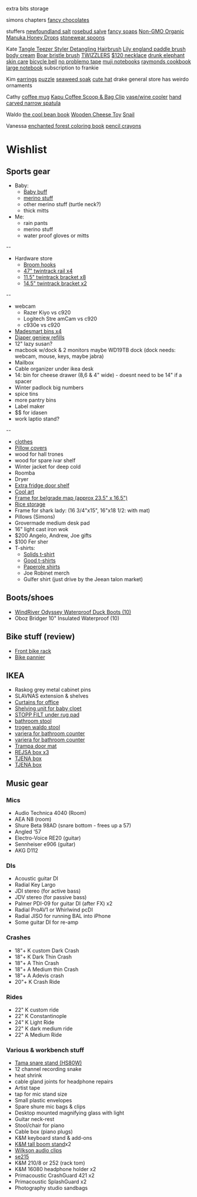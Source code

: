
extra bits storage


simons
chapters
[fancy chocolates](https://www.alicjaconfections.com/)

stuffers
[newfoundland salt](https://newfoundlandsaltcompany.com/collections/shop/products/40g-glass-jar)
[rosebud salve](https://www.amazon.ca/Rosebud-RS-Salve-Tin-0-8-Ounce/dp/B009I4PRI4)
[fancy soaps](https://antoyukon.com/collections/shop)
[Non-GMO Organic Manuka Honey Drops](https://www.amazon.ca/Wedderspoon-Non-GMO-Organic-Manuka-Ginger/dp/B01CFFAD22)
[stonewear spoons](https://www.chicbasta.com/collections/cooking/products/small-spoon-in-black-stoneware)

Kate
[Tangle Teezer Styler Detangling Hairbrush](https://www.amazon.ca/Tangle-Teezer-Styler-Detangling-Hairbrush/dp/B07L65QZR8/130-0659091-5288720?psc=1)
[Lily england paddle brush](https://www.amazon.ca/Lily-England-Detangling-Straightening-Blowdrying/dp/B01NBVCLWM)
[body cream](https://thisiscela.com/products/creme-de-la-creme)
[Boar bristle brush](https://www.ulta.com/flat-mate-boar-bristle-brush?productId=pimprod2003296#locklink)
[TWIZZLERS](https://www.amazon.ca/TWIZZLERS-Licorice-Christmas-Strawberry-Twists/dp/B006T5W0XA)
[$120 necklace](https://oneofakind.balluun.com/en-us/product/a35c0eb794dbbf111e435b0a43d9da85/spacejam-wood-and-black-leather-necklace?source=search)
[drunk elephant skin care](https://www.drunkelephant.com/)
[bicycle bell](https://beepbells.com.au/collections/all-bells/products/fried-egg-bell)
[no problemo tape](https://www.ariesarise.com/collections/new-arrivals/products/aw20-tape-no-problemo-mint-white)
[muji notebooks](https://www.amazon.ca/MUJI-Blank-Notebook-Unruled-sheets/dp/B00JHG6LYM)
[raymonds cookbook](https://www.chapters.indigo.ca/en-ca/books/wildness-an-ode-to-newfoundland/9780714878232-item.html)
[large notebook](https://oneofakind.balluun.com/en-us/product/fee8b82dd7ef36bdcfb2a6d3fd7a2525/notebook-chevron-large?source=search)
subscription to frankie

Kim
[earrings](https://www.frug.ca/product-page/h-6)
[puzzle](https://happyvalleyshop.com/collections/new-created-desc/products/cavallini-co-vintage-puzzle-house-plants-1000-piece-jigsaw)
[seaweed soak](https://surfsoak.com/collections/frontpage/products/225-g-bottle-sea-salt-seaweed-eucalyptus)
[cute hat](https://oneofakind.balluun.com/en-us/product/58342932b6ba37013e2f647b9b48a024/hand-knit-hat-chocolate-clair-softie?source=search)
drake general store has weirdo ornaments

Cathy
[coffee mug](https://cafune.ca/products/fellow-carter-everywhere-mug-golden-hour)
[Kapu Coffee Scoop & Bag Clip](https://cafune.ca/collections/storage/products/hile-kapu)
[vase/wine cooler](https://www.chicbasta.com/collections/cooking/products/porcelain-vase-wine-cooler)
[hand carved narrow spatula](https://www.chicbasta.com/collections/cooking/products/hand-carved-basswood-straight-spatula)

Waldo
[the cool bean book](https://www.chapters.indigo.ca/en-ca/books/the-cool-bean/9780062954527-item.html)
[Wooden Cheese Toy](https://www.amazon.ca/LEADSTAR-Montessori-Activity-Threading-Educational/dp/B081JVD69N?ac_md=1-1-bW9udGVzc29yaSB0b3lz-ac_d_rm&psc=1)
[Snail](https://www.amazon.ca/Hape-Walk-Long-Toddler-Wooden/dp/B00DQRV990)

Vanessa
[enchanted forest coloring book](https://www.amazon.ca/Enchanted-Forest-Inky-Quest-Coloring/dp/1780674880)
[pencil crayons](https://www.amazon.ca/Studio-Colored-Pencil-Set-30/dp/1441314512)

# Wishlist

## Sports gear

- Baby:
  - [Baby buff](https://www.altitude-sports.com/products/buff-baby-buff-llll-30158)
  - [merino stuff](https://www.clement.ca/en/kids-clothing/collections/thermal-underwear.html)
  - other merino stuff (turtle neck?)
  - thick mitts
- Me:
  - rain pants
  - merino stuff
  - water proof gloves or mitts

--

- Hardware store
  - [Broom hooks](https://www.homedepot.ca/product/fuller-7-8-inch-spring-loaded-storage-grips-2-pack-/1001159394)
  - [47" twintrack rail x4](https://www.homedepot.ca/product/rubbermaid-47-5-inch-black-twin-track-upright/1000154058)
  - [11.5" twintrack bracket x8](https://www.homedepot.ca/product/rubbermaid-11-5-inch-black-twin-track-bracket/1000154045)
  - [14.5" twintrack bracket x2](https://www.homedepot.ca/product/rubbermaid-14-5-inch-black-twin-track-bracket/1000154048)

--

- webcam
  - Razer Kiyo vs  c920
  - Logitech Stre amCam vs c920
  - c930e vs c920
- [Madesmart bins x4](https://www.amazon.ca/Madesmart-20602-Medium-Basket-Granite/dp/B008VVM468)
- [Diaper geniew refills](https://www.amazon.ca/Playtex-Diaper-Genie-System-Refills/dp/B07Q3B29YK)
- 12" lazy susan?
- macbook w/dock & 2 monitors maybe WD19TB dock (dock needs: webcam, mouse, keys, maybe jabra)
- Mailbox
- Cable organizer under ikea desk
- 14: bin for cheese drawer (8,6 & 4" wide) - doesnt need to be 14" if a spacer
- Winter padlock big numbers
- spice tins
- more pantry bins
- Label maker
- $$ for idasen
- work laptio stand?

--

- [clothes](https://golfwang.com/collections/new)
- [Pillow covers](https://deijistudios.com/collections/linen-duvet-sets)
- wood for hall trones
- wood for spare ivar shelf
- Winter jacket for deep cold
- Roomba
- Dryer
- [Extra fridge door shelf](https://www.reliableparts.ca/product/inv_15152029)
- [Cool art](https://www.concealed-art.com/nes-art)
- [Frame for belgrade map (approx 23.5" x 16.5")](https://www.arttoframe.com/23x15-Satin-White-Frame-picture-frame/FRBW26074?page_type=E)
- [Rice storage](https://www.amazon.ca/11236400-Grips-Piece-Canister-Scoops/dp/B07TCD74ST)
- Frame for shark lady: (16 3/4"x15", 16"x18 1/2: with mat)
- Pillows (Simons)
- Grovermade medium desk pad
- 16" light cast iron wok
- $200 Angelo, Andrew, Joe gifts
- $100 Fer sher
- T-shirts:
  - [Solids t-shirt](https://solids.bandcamp.com/merch)
  - [Good t-shirts](https://us.kowtowclothing.com/)
  - [Paperole shirts](https://www.paperole.com/)
  - Joe Robinet merch
  - Gulfer shirt (just drive by the Jeean talon market)

## Boots/shoes

- [WindRiver Odyssey Waterproof Duck Boots (10)](https://www.marks.com/en/windriver-mens-odyssey-waterproof-duck-boots-103219.html)
- Oboz Bridger 10" Insulated Waterproof (10)

## Bike stuff (review)

- [Front bike rack](https://www.primeauvelo.com/en/journey-dlx-lowrider-front-rack-22171-0011625.html)
- [Bike pannier](https://www.twowheelgear.com/collections/panniers/products/pannier-backpack-convertible-lite-and-plus?variant=31656254963772)

## IKEA

- Raskog grey metal cabinet pins
- SLAVNAS extension & shelves
- [Curtains for office](https://www.ikea.com/ca/en/p/annalouisa-curtains-1-pair-white-50410815/)
- [Shelving unit for baby cloet](https://www.ikea.com/ca/en/p/bror-shelving-unit-black-s89276463/)
- [STOPP FILT under rug pad](https://www.ikea.com/ca/en/p/stopp-filt-rug-underlay-with-anti-slip-90132261/)
- [bathroom stool](https://www.ikea.com/us/en/p/stackholmen-stool-outdoor-light-brown-stained-20411425/)
- [trogen waldo stool](https://www.ikea.com/us/en/p/trogen-childs-step-stool-yellow-80371520/)
- [variera for bathroom counter](https://www.ikea.com/ca/en/p/variera-box-with-handle-bamboo-90226052/)
- [variera for bathroom counter](https://www.ikea.com/ca/en/p/variera-box-with-handle-bamboo-70226053/)
- [Trampa door mat](https://www.ikea.com/ca/en/p/trampa-door-mat-natural-20052187/)
- [REJSA box x3](https://www.ikea.com/ca/en/p/rejsa-box-gray-green-metal-60457789/)
- [TJENA box](https://www.ikea.com/ca/en/p/tjena-storage-box-with-lid-white-60395428/)
- [TJENA box](https://www.ikea.com/ca/en/p/tjena-storage-box-with-lid-white-90374349/)

## Music gear

### Mics

- Audio Technica 4040 (Room)
- AEA N8 (room)
- Shure Beta 98AD (snare bottom - frees up a 57)
- Angled '57
- Electro-Voice RE20 (guitar)
- Sennheiser e906 (guitar)
- AKG D112

### DIs

- Acoustic guitar DI
- Radial Key Largo
- JDI stereo (for active bass)
- JDV stereo (for passive bass)
- Palmer PDI-09 for guitar DI (after FX) x2
- Radial ProAV1 or Whirlwind pcDI
- Radial JISO for running BAL into iPhone
- Some guitar DI for re-amp

### Crashes

- 18"+ K custom Dark Crash
- 18"+ K Dark Thin Crash
- 18"+ A Thin Crash
- 18"+ A Medium thin Crash
- 18"+ A Adevis crash
- 20"+ K Crash Ride

### Rides

- 22" K custom ride
- 22" K Constantinople
- 24" K Light Ride
- 22" K dark medium ride
- 22" A Medium Ride

### Various & workbench stuff

- [Tama snare stand (HS80W)](https://www.timpano-percussion.com/us/pied-de-caisse-claire-tama-roadpro-hs80w.html?id=43102689)
- 12 channel recording snake
- heat shrink
- cable gland joints for headphone repairs
- Artist tape
- tap for mic stand size
- Small plastic envelopes
- Spare shure mic bags & clips
- Desktop mounted magnifying glass with light
- Guitar neck-rest
- Stool/chair for piano
- Cable box (piano plugs)
- K&M keyboard stand & add-ons
- [K&M tall boom stand](http://www.economik.com/km/21021-black/)x2
- [Wilkson audio clips](https://www.soundonsound.com/reviews/wilkinson-audio-mic-clips)
- [se215](https://www.shure.com/en-US/products/earphones/se215)
- K&M 210/8 or 252 (rack tom)
- K&M 16080 headphone holder x2
- Primacoustic CrashGuard 421 x2
- Primacoustic SplashGuard x2
- Photography studio sandbags
